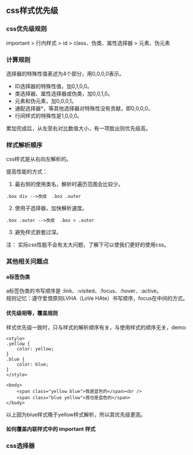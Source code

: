 ## css样式优先级

### css优先级规则
important > 行内样式 > id > class、伪类、属性选择器 > 元素、伪元素

### 计算规则

选择器的特殊性值表述为4个部分，用0,0,0,0表示。

+ ID选择器的特殊性值，加0,1,0,0。
+ 类选择器、属性选择器或伪类，加0,0,1,0。
+ 元素和伪元素，加0,0,0,1。
+ 通配选择器*，等其他选择器对特殊性没有贡献，即0,0,0,0。
+ 行间样式的特殊性是1,0,0,0。

累加完成后，从左至右对比数值大小，有一项胜出则优先级高。

### 样式解析顺序

css样式是从右向左解析的。

提高性能的方式：
1. 最右侧的使用类名，解析时遍历范围会比较少。
```
.box div -->改成  .box .outer
```
2. 使用子选择器，加快解析速度。
```
.box .outer -->改成  .box > .outer
```
3. 避免样式嵌套过深。

注： 实际css性能不会有太大问题，了解下可以使我们更好的使用css。

### 其他相关问题点

#### a标签伪类

a标签伪类的书写顺序是 :link、:visited、:focus、:hover、:active。  
规则记忆：遵守爱恨原则LVHA（LoVe HAte）书写顺序，focus在中间的方式。

#### 优先级相等，覆盖规则

样式优先级一致时，只与样式的解析顺序有关，与使用样式的顺序无关，demo:
```
<style>
.yellow {
    color: yellow;
}
.blue {
    color: blue;
}
</style>

<body>
    <span class="yellow blue">我是蓝色的</span><br />
    <span class="blue yellow">我也是蓝色的</span>
</body>
```
以上因为blue样式晚于yellow样式解析，所以其优先级更高。

#### 如何覆盖内联样式中的 important 样式

### css选择器


